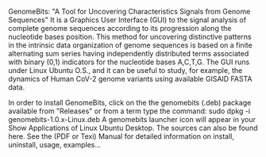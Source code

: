 GenomeBits: "A Tool for Uncovering Characteristics Signals from Genome Sequences"
It is a Graphics User Interface (GUI) to the signal analysis of complete genome sequences according to its progression along the nucleotide bases position. This method for uncovering distinctive patterns in the intrinsic data organization of genome sequences is based on a finite alternating sum series having independently distributed terms associated with binary (0,1) indicators for the nucleotide bases A,C,T,G. The GUI runs under Linux Ubuntu O.S., and it can be useful to study, for example, the dynamics of Human CoV-2 genome variants using available GISAID FASTA data.

In order to install GenomeBits, click on the the genomebits (.deb) package available from "Releases" or from a term type the command: 
    sudo dpkg -i genomebits-1.0.x-Linux.deb
A genomebits launcher icon will appear in your Show Applications of Linux Ubuntu Desktop. The sources can also be found here.
See the (PDF or Texi) Manual for detailed information on install, uninstall, usage, examples...



